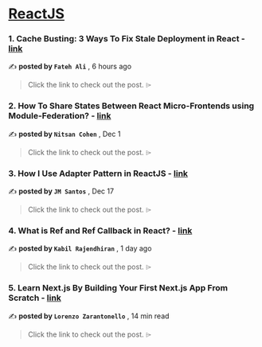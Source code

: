 
<h1><a href=https://medium.com/tag/reactjs/recommended target="_blank" rel="noopener noreferrer">ReactJS</a></h1>
<h3>1. Cache Busting: 3 Ways To Fix Stale Deployment in React - <a href=https://medium.com/@fatehalisulthoni/cache-busting-3-ways-to-fix-stale-deployment-in-react-8fc046fa7e92?source=tag_recommended_feed---------0-84----------reactjs----------8d04fa36_56bf_4186_9f33_f97c457cdf47------- target="_blank" rel="noopener noreferrer">link</a></h3>

✍️ **posted by `Fateh Ali`** <date> , 6 hours ago</date>

<blockquote>Click the link to check out the post. ⌲</blockquote>

<h3>2. How To Share States Between React Micro-Frontends using Module-Federation? - <a href=https://medium.com/bitsrc/how-to-share-state-between-react-micro-frontends-using-module-federation-f3762996c208?source=tag_recommended_feed---------1-107----------reactjs----------8d04fa36_56bf_4186_9f33_f97c457cdf47------- target="_blank" rel="noopener noreferrer">link</a></h3>

✍️ **posted by `Nitsan Cohen`** <date> , Dec 1</date>

<blockquote>Click the link to check out the post. ⌲</blockquote>

<h3>3. How I Use Adapter Pattern in ReactJS - <a href=https://medium.com/javascript-in-plain-english/how-i-use-adapter-pattern-in-reactjs-cb331e9bef0c?source=tag_recommended_feed---------2-85----------reactjs----------8d04fa36_56bf_4186_9f33_f97c457cdf47------- target="_blank" rel="noopener noreferrer">link</a></h3>

✍️ **posted by `JM Santos`** <date> , Dec 17</date>

<blockquote>Click the link to check out the post. ⌲</blockquote>

<h3>4. What is Ref and Ref Callback in React? - <a href=https://medium.com/@kabildeveloper/what-is-ref-and-ref-callback-in-react-da09d375948f?source=tag_recommended_feed---------3-84----------reactjs----------8d04fa36_56bf_4186_9f33_f97c457cdf47------- target="_blank" rel="noopener noreferrer">link</a></h3>

✍️ **posted by `Kabil Rajendhiran`** <date> , 1 day ago</date>

<blockquote>Click the link to check out the post. ⌲</blockquote>

<h3>5. Learn Next.js By Building Your First Next.js App From Scratch - <a href=https://medium.com/gitconnected/learn-next-js-by-building-your-first-next-js-app-from-scratch-8ec7cc93a9cb?source=tag_recommended_feed---------4-107----------reactjs----------8d04fa36_56bf_4186_9f33_f97c457cdf47------- target="_blank" rel="noopener noreferrer">link</a></h3>

✍️ **posted by `Lorenzo Zarantonello`** <date> , 14 min read</date>

<blockquote>Click the link to check out the post. ⌲</blockquote>

